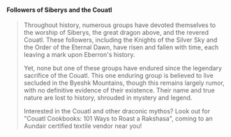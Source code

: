 #### Followers of Siberys and the Couatl

>Throughout history, numerous groups have devoted themselves to the worship of Siberys, the great dragon above, and the revered Couatl. These followers, including the Knights of the Silver Sky and the Order of the Eternal Dawn, have risen and fallen with time, each leaving a mark upon Eberron's history.
>
>Yet, none but one of these groups have endured since the legendary sacrifice of the Couatl. This one enduring group is believed to live secluded in the Byeshk Mountains, though this remains largely rumor, with no definitive evidence of their existence. Their name and true nature are lost to history, shrouded in mystery and legend.
>
> Interested in the Couatl and other draconic mythos? Look out for "Couatl Cookbooks: 101 Ways to Roast a Rakshasa", coming to an Aundair certified textile vendor near you!